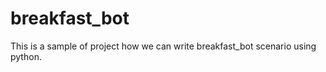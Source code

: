 # breakfast_bot
This is a sample of project  how we can write breakfast_bot  scenario using python.

